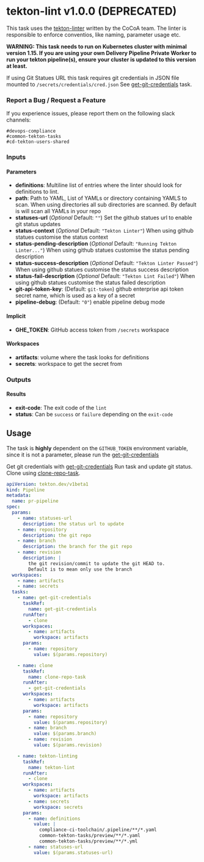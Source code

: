 # tekton-lint v1.0.0 (DEPRECATED)

This task uses the [tekton-linter](https://github.ibm.com/cocoa/tekton-lint) written by the CoCoA team.
The linter is responsible to enforce conventios, like naming, parameter usage etc.

**WARNING: This task needs to run on Kubernetes cluster with minimal version 1.15. If you are using your own Delivery Pipeline Private Worker to run your tekton pipeline(s), ensure your cluster is updated to this version at least.**

If using Git Statues URL this task requires git credentials in JSON file mounted to `/secrets/credentials/cred.json`
See [get-git-credentials](/preview/git/README.md) task.

### Report a Bug / Request a Feature

If you experience issues, please report them on the following slack channels:
```
#devops-compliance
#common-tekton-tasks
#cd-tekton-users-shared
```

### Inputs

#### Parameters

- **definitions**: Multiline list of entries where the linter should look for definitions to lint.
- **path**: Path to YAML, List of YAMLs or directory containing YAMLS to scan. When using directories all
sub directories are scanned. By default is will scan all YAMLs in your repo
- **statuses-url** (*Optional* Default: `""`) Set the github statues url to enable git status updates
- **status-context** (*Optional* Default: `"Tekton Linter"`) When using github statues customise the status context
- **status-pending-description** (*Optional* Default: `"Running Tekton Linter..."`) When using github statues customise the status pending description
- **status-success-description** (*Optional* Default: `"Tekton Linter Passed"`) When using github statues customise the status success description
- **status-fail-description** (*Optional* Default: `"Tekton Lint Failed"`) When using github statues customise the status failed description
- **git-api-token-key**: (Default: `git-token`) github enterprise api token secret name, which is used as a key of a secret
- **pipeline-debug**: (Default: `"0"`) enable pipeline debug mode

#### Implicit

 - **GHE_TOKEN**: GitHub access token from `/secrets` workspace


#### Workspaces

 - **artifacts**: volume where the task looks for definitions
 - **secrets**: workspace to get the secret from

### Outputs

#### Results

- **exit-code**: The exit code of the `lint`
- **status**: Can be `success` or `failure` depending on the `exit-code`

## Usage

The task is **highly** dependent on the `GITHUB_TOKEN` environment variable, since it is not a parameter, please run the [get-git-credentials](/preview/git/README.md)


Get git credentials with [get-git-credentials](/preview/git/README.md)
Run task and update git status. Clone using [clone-repo-task](https://github.com/open-toolchain/tekton-catalog/tree/master/git).


``` yaml
apiVersion: tekton.dev/v1beta1
kind: Pipeline
metadata:
  name: pr-pipeline
spec:
  params:
    - name: statuses-url
      description: the status url to update
    - name: repository
      description: the git repo
    - name: branch
      description: the branch for the git repo
    - name: revision
      description: |
        the git revision/commit to update the git HEAD to.
        Default is to mean only use the branch
  workspaces:
    - name: artifacts
    - name: secrets
  tasks:
    - name: get-git-credentials
      taskRef:
        name: get-git-credentials
      runAfter:
        - clone
      workspaces:
        - name: artifacts
          workspace: artifacts
      params:
        - name: repository
          value: $(params.repository)

    - name: clone
      taskRef:
        name: clone-repo-task
      runAfter:
        - get-git-credentials
      workspaces:
        - name: artifacts
          workspace: artifacts
      params:
        - name: repository
          value: $(params.repository)
        - name: branch
          value: $(params.branch)
        - name: revision
          value: $(params.revision)

    - name: tekton-linting
      taskRef:
        name: tekton-lint
      runAfter:
        - clone
      workspaces:
        - name: artifacts
          workspace: artifacts
        - name: secrets
          workspace: secrets
      params:
        - name: definitions
          value: |
            compliance-ci-toolchain/.pipeline/**/*.yaml
            common-tekton-tasks/preview/**/*.yaml
            common-tekton-tasks/preview/**/*.yml
        - name: statuses-url
          value: $(params.statuses-url)
```
